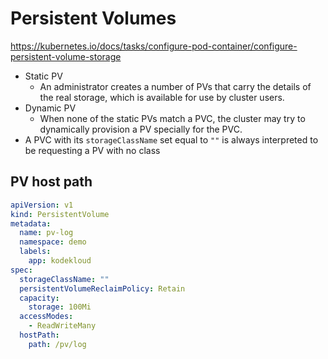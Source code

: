 # Persistent Volumes

https://kubernetes.io/docs/tasks/configure-pod-container/configure-persistent-volume-storage

* Static PV
  * An administrator creates a number of PVs that carry the details of the real storage, which is available for use by cluster users.
* Dynamic PV
  * When none of the static PVs match a PVC, the cluster may try to dynamically provision a PV specially for the PVC.
* A PVC with its `storageClassName` set equal to `""` is always interpreted to be requesting a PV with no class

## PV host path

```yaml
apiVersion: v1
kind: PersistentVolume
metadata:
  name: pv-log
  namespace: demo
  labels:
    app: kodekloud
spec:
  storageClassName: ""
  persistentVolumeReclaimPolicy: Retain
  capacity:
    storage: 100Mi
  accessModes:
    - ReadWriteMany
  hostPath:
    path: /pv/log
```
